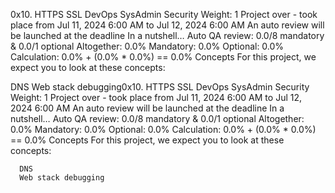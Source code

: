 0x10. HTTPS SSL
DevOps
SysAdmin
Security
 Weight: 1
  Project over - took place from Jul 11, 2024 6:00 AM to Jul 12, 2024 6:00 AM
   An auto review will be launched at the deadline
   In a nutshell…
   Auto QA review: 0.0/8 mandatory & 0.0/1 optional
   Altogether:  0.0%
   Mandatory: 0.0%
   Optional: 0.0%
   Calculation:  0.0% + (0.0% * 0.0%)  == 0.0%
   Concepts
   For this project, we expect you to look at these concepts:

   DNS
   Web stack debugging0x10. HTTPS SSL
   DevOps
   SysAdmin
   Security
    Weight: 1
     Project over - took place from Jul 11, 2024 6:00 AM to Jul 12, 2024 6:00 AM
      An auto review will be launched at the deadline
      In a nutshell…
      Auto QA review: 0.0/8 mandatory & 0.0/1 optional
      Altogether:  0.0%
      Mandatory: 0.0%
      Optional: 0.0%
      Calculation:  0.0% + (0.0% * 0.0%)  == 0.0%
      Concepts
      For this project, we expect you to look at these concepts:

      DNS
      Web stack debugging
